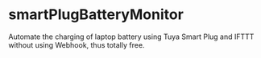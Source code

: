 # smartPlugBatteryMonitor
Automate the charging of laptop battery using Tuya Smart Plug and IFTTT without using Webhook, thus totally free.
